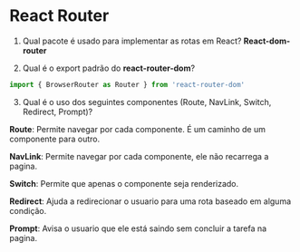 # React Router
1. Qual pacote é usado para implementar as rotas em React?
**React-dom-router**

2. Qual é o export padrão do **react-router-dom**?
```js
import { BrowserRouter as Router } from 'react-router-dom'
``` 

3. Qual é o uso dos seguintes componentes (Route, NavLink, Switch, Redirect, Prompt)?

**Route**: Permite navegar por cada componente. É um caminho de um componente para outro.

**NavLink**: Permite navegar por cada componente, ele não recarrega a pagina.

**Switch**: Permite que apenas o componente seja renderizado.

**Redirect**: Ajuda a redirecionar o usuario para uma rota baseado em alguma condição.

**Prompt**: Avisa o usuario que ele está saindo sem concluir a tarefa na pagina.
